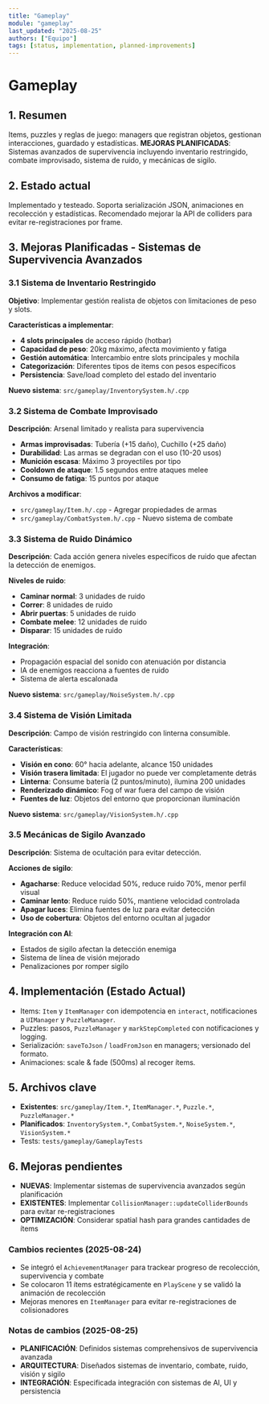 ```yaml
---
title: "Gameplay"
module: "gameplay"
last_updated: "2025-08-25"
authors: ["Equipo"]
tags: [status, implementation, planned-improvements]
---
```


# Gameplay

## 1. Resumen
Items, puzzles y reglas de juego: managers que registran objetos, gestionan interacciones, guardado y estadísticas. **MEJORAS PLANIFICADAS**: Sistemas avanzados de supervivencia incluyendo inventario restringido, combate improvisado, sistema de ruido, y mecánicas de sigilo.

## 2. Estado actual
Implementado y testeado. Soporta serialización JSON, animaciones en recolección y estadísticas. Recomendado mejorar la API de colliders para evitar re-registraciones por frame.

## 3. Mejoras Planificadas - Sistemas de Supervivencia Avanzados

### 3.1 Sistema de Inventario Restringido
**Objetivo**: Implementar gestión realista de objetos con limitaciones de peso y slots.

**Características a implementar**:
- **4 slots principales** de acceso rápido (hotbar)
- **Capacidad de peso**: 20kg máximo, afecta movimiento y fatiga
- **Gestión automática**: Intercambio entre slots principales y mochila
- **Categorización**: Diferentes tipos de items con pesos específicos
- **Persistencia**: Save/load completo del estado del inventario

**Nuevo sistema**: `src/gameplay/InventorySystem.h/.cpp`

### 3.2 Sistema de Combate Improvisado
**Descripción**: Arsenal limitado y realista para supervivencia
- **Armas improvisadas**: Tubería (+15 daño), Cuchillo (+25 daño)
- **Durabilidad**: Las armas se degradan con el uso (10-20 usos)
- **Munición escasa**: Máximo 3 proyectiles por tipo
- **Cooldown de ataque**: 1.5 segundos entre ataques melee
- **Consumo de fatiga**: 15 puntos por ataque

**Archivos a modificar**:
- `src/gameplay/Item.h/.cpp` - Agregar propiedades de armas
- `src/gameplay/CombatSystem.h/.cpp` - Nuevo sistema de combate

### 3.3 Sistema de Ruido Dinámico
**Descripción**: Cada acción genera niveles específicos de ruido que afectan la detección de enemigos.

**Niveles de ruido**:
- **Caminar normal**: 3 unidades de ruido
- **Correr**: 8 unidades de ruido
- **Abrir puertas**: 5 unidades de ruido
- **Combate melee**: 12 unidades de ruido
- **Disparar**: 15 unidades de ruido

**Integración**:
- Propagación espacial del sonido con atenuación por distancia
- IA de enemigos reacciona a fuentes de ruido
- Sistema de alerta escalonada

**Nuevo sistema**: `src/gameplay/NoiseSystem.h/.cpp`

### 3.4 Sistema de Visión Limitada
**Descripción**: Campo de visión restringido con linterna consumible.

**Características**:
- **Visión en cono**: 60° hacia adelante, alcance 150 unidades
- **Visión trasera limitada**: El jugador no puede ver completamente detrás
- **Linterna**: Consume batería (2 puntos/minuto), ilumina 200 unidades
- **Renderizado dinámico**: Fog of war fuera del campo de visión
- **Fuentes de luz**: Objetos del entorno que proporcionan iluminación

**Nuevo sistema**: `src/gameplay/VisionSystem.h/.cpp`

### 3.5 Mecánicas de Sigilo Avanzado
**Descripción**: Sistema de ocultación para evitar detección.

**Acciones de sigilo**:
- **Agacharse**: Reduce velocidad 50%, reduce ruido 70%, menor perfil visual
- **Caminar lento**: Reduce ruido 50%, mantiene velocidad controlada
- **Apagar luces**: Elimina fuentes de luz para evitar detección
- **Uso de cobertura**: Objetos del entorno ocultan al jugador

**Integración con AI**:
- Estados de sigilo afectan la detección enemiga
- Sistema de línea de visión mejorado
- Penalizaciones por romper sigilo

## 4. Implementación (Estado Actual)
- Items: `Item` y `ItemManager` con idempotencia en `interact`, notificaciones a `UIManager` y `PuzzleManager`.
- Puzzles: pasos, `PuzzleManager` y `markStepCompleted` con notificaciones y logging.
- Serialización: `saveToJson` / `loadFromJson` en managers; versionado del formato.
- Animaciones: scale & fade (500ms) al recoger ítems.

## 5. Archivos clave
- **Existentes**: `src/gameplay/Item.*`, `ItemManager.*`, `Puzzle.*`, `PuzzleManager.*`
- **Planificados**: `InventorySystem.*`, `CombatSystem.*`, `NoiseSystem.*`, `VisionSystem.*`
- Tests: `tests/gameplay/GameplayTests`

## 6. Mejoras pendientes
- **NUEVAS**: Implementar sistemas de supervivencia avanzados según planificación
- **EXISTENTES**: Implementar `CollisionManager::updateColliderBounds` para evitar re-registraciones
- **OPTIMIZACIÓN**: Considerar spatial hash para grandes cantidades de ítems

### Cambios recientes (2025-08-24)
- Se integró el `AchievementManager` para trackear progreso de recolección, supervivencia y combate
- Se colocaron 11 ítems estratégicamente en `PlayScene` y se validó la animación de recolección
- Mejoras menores en `ItemManager` para evitar re-registraciones de colisionadores

### Notas de cambios (2025-08-25)
- **PLANIFICACIÓN**: Definidos sistemas comprehensivos de supervivencia avanzada
- **ARQUITECTURA**: Diseñados sistemas de inventario, combate, ruido, visión y sigilo
- **INTEGRACIÓN**: Especificada integración con sistemas de AI, UI y persistencia

